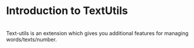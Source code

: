 # Introduction to TextUtils
<br>
Text-utils is an extension which gives you additional features for managing words/texts/number.